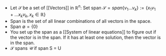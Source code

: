 - Let $\mathcal{S}$ be a set of [[Vectors]] in $\mathbb{R}^n$:
  Set span $\mathcal{S} = span \{v_1... v_k\} := \{ x_1 v_1 + ... x_k v_k, x_k \in \mathbb{R}\}$
- Span is the set of all linear combinations of all vectors in the space.
- Span $\emptyset = \{ 0\}$
- You set up the span as a [[System of linear equations]] to figure out if the vector is in the span. If it has at least one solution, then the vector is in the span.
- $\mathcal{S}$ spans $\mathcal{U}$ if span S = U